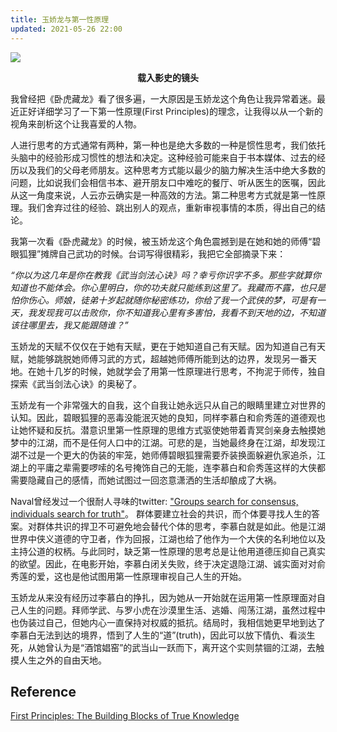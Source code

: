 ```yaml
---
title: 玉娇龙与第一性原理
updated: 2021-05-26 22:00
---
```


![]({{site.baseurl}}/images/yujiaolong.jpeg)
**<center> 载入影史的镜头 </center>**

我曾经把《卧虎藏龙》看了很多遍，一大原因是玉娇龙这个角色让我异常着迷。最近正好详细学习了一下第一性原理(First Principles)的理念，让我得以从一个新的视角来剖析这个让我喜爱的人物。

人进行思考的方式通常有两种，第一种也是绝大多数的一种是惯性思考，我们依托头脑中的经验形成习惯性的想法和决定。这种经验可能来自于书本媒体、过去的经历以及我们的父母老师朋友。这种思考方式能以最少的脑力解决生活中绝大多数的问题，比如说我们会相信书本、避开朋友口中难吃的餐厅、听从医生的医嘱，因此从这一角度来说，人云亦云确实是一种高效的方法。第二种思考方式就是第一性原理。我们舍弃过往的经验、跳出别人的观点，重新审视事情的本质，得出自己的结论。

我第一次看《卧虎藏龙》的时候，被玉娇龙这个角色震撼到是在她和她的师傅“碧眼狐狸”摊牌自己武功的时候。台词写得很精彩，我把它全部摘录下来：

_“你以为这几年是你在教我《武当剑法心诀》吗？幸亏你识字不多。那些字就算你知道也不能体会。你心里明白，你的功夫就只能练到这里了。我藏而不露，也只是怕你伤心。师娘，徒弟十岁起就随你秘密练功，你给了我一个武侠的梦，可是有一天，我发现我可以击败你，你不知道我心里有多害怕，我看不到天地的边，不知道该往哪里去，我又能跟随谁？”_

玉娇龙的天赋不仅仅在于她有天赋，更在于她知道自己有天赋。因为知道自己有天赋，她能够跳脱她师傅习武的方式，超越她师傅所能到达的边界，发现另一番天地。在她十几岁的时候，她就学会了用第一性原理进行思考，不拘泥于师传，独自探索《武当剑法心诀》的奥秘了。

玉娇龙有一个非常强大的自我，这个自我让她永远只从自己的眼睛里建立对世界的认知。因此，碧眼狐狸的恶毒没能泯灭她的良知，同样李慕白和俞秀莲的道德观也让她怀疑和反抗。潜意识里第一性原理的思维方式驱使她带着青冥剑亲身去触摸她梦中的江湖，而不是任何人口中的江湖。可悲的是，当她最终身在江湖，却发现江湖不过是一个更大的伪装的牢笼，她师傅碧眼狐狸需要乔装换面躲避仇家追杀，江湖上的平庸之辈需要啰嗦的名号掩饰自己的无能，连李慕白和俞秀莲这样的大侠都需要隐藏自己的感情，而她试图过一回恣意潇洒的生活却酿成了大祸。

Naval曾经发过一个很耐人寻味的twitter: ["Groups search for consensus, individuals search for truth"](https://twitter.com/naval/status/1141844787705741312?s=21)。 群体要建立社会的共识，而个体要寻找人生的答案。对群体共识的捍卫不可避免地会替代个体的思考，李慕白就是如此。他是江湖世界中侠义道德的守卫者，作为回报，江湖也给了他作为一个大侠的名利地位以及主持公道的权柄。与此同时，缺乏第一性原理的思考总是让他用道德压抑自己真实的欲望。因此，在电影开始，李慕白闭关失败，终于决定退隐江湖、诚实面对对俞秀莲的爱，这也是他试图用第一性原理审视自己人生的开始。

玉娇龙从来没有经历过李慕白的挣扎，因为她从一开始就在运用第一性原理面对自己人生的问题。拜师学武、与罗小虎在沙漠里生活、逃婚、闯荡江湖，虽然过程中也伪装过自己，但她内心一直保持对权威的抵抗。结局时，我相信她更早地到达了李慕白无法到达的境界，悟到了人生的“道”(truth)，因此可以放下情仇、看淡生死，从她曾认为是“酒馆娼窑”的武当山一跃而下，离开这个实则禁锢的江湖，去触摸人生之外的自由天地。
## Reference

[First Principles: The Building Blocks of True Knowledge](https://fs.blog/2018/04/first-principles/)
